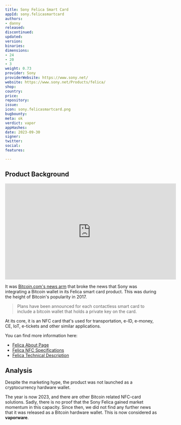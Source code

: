 ```yaml
---
title: Sony Felica Smart Card
appId: sony.felicasmartcard
authors:
- danny
released: 
discontinued: 
updated: 
version: 
binaries: 
dimensions:
- 24
- 20
- 3
weight: 0.73
provider: Sony
providerWebsite: https://www.sony.net/
website: https://www.sony.net/Products/felica/
shop: 
country: 
price: 
repository: 
issue: 
icon: sony.felicasmartcard.png
bugbounty: 
meta: ok
verdict: vapor
appHashes: 
date: 2023-09-30
signer: 
twitter: 
social: 
features: 

---
```


## Product Background 

<iframe width="560" height="315" src="https://www.youtube.com/embed/q-GE0py4Mh4?si=gUUNqa1BdUolOMSV" title="YouTube video player" frameborder="0" allow="accelerometer; autoplay; clipboard-write; encrypted-media; gyroscope; picture-in-picture; web-share" allowfullscreen></iframe>

It was [Bitcoin.com's news arm](https://news.bitcoin.com/contactless-smart-card-system-japan-bitcoin-hardware-wallets/) that broke the news that Sony was integrating a Bitcoin wallet in its Felica smart card product. This was during the height of Bitcoin's popularity in 2017. 

> Plans have been announced for each contactless smart card to include a bitcoin wallet that holds a private key on the card.

At its core, it is an NFC card that's used for transportation, e-ID, e-money, CE, IoT, e-tickets and other similar applications. 

You can find more information here:

- [Felica About Page](https://www.sony.net/Products/felica/about/)
- [Felica NFC Specifications](https://www.sony.net/Products/felica/NFC/)
- [Felica Technical Description](https://www.sony.net/Products/felica/business/tech-support/)

## Analysis 

Despite the marketing hype, the product was not launched as a cryptocurrency hardware wallet. 

The year is now 2023, and there are other Bitcoin related NFC-card solutions. Sadly, there is no proof that the Sony Felica gained market momentum in this capacity. Since then, we did not find any further news that it was released as a Bitcoin hardware wallet. This is now considered as **vaporware**.
